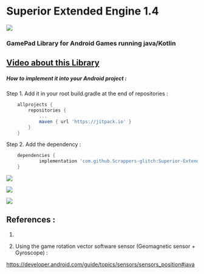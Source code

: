  # Superior Extended Engine 1.4

![](https://github.com/Scrappers-glitch/Superior-Extended-Engine/blob/master/SuperiorPlugin/src/main/java/com/scrappers/superiorExtendedEngine/attachments/LogoMod1.png)

### GamePad Library for Android Games running java/Kotlin ###


## [Video about this Library ](https://www.youtube.com/watch?v=Gp2JJ-PCI8c) ##

##### How to implement it into your Android project :

Step 1. Add it in your root build.gradle at the end of repositories :
```gradle
	allprojects {
		repositories {
			...
			maven { url 'https://jitpack.io' }
		}
	}
  ```

Step 2. Add the dependency :
```gradle
	dependencies {
	        implementation 'com.github.Scrappers-glitch:Superior-Extended-Engine:1.x.x'
	}
```

![](https://github.com/Scrappers-glitch/Superior-Extended-Engine/blob/master/SuperiorPlugin/src/main/java/com/scrappers/superiorExtendedEngine/attachments/imageSEEDemo1.png)

![](https://github.com/Scrappers-glitch/Superior-Extended-Engine/blob/master/SuperiorPlugin/src/main/java/com/scrappers/superiorExtendedEngine/attachments/imageSEEDemo2.png)

![](https://github.com/Scrappers-glitch/Superior-Extended-Engine/blob/master/SuperiorPlugin/src/main/java/com/scrappers/superiorExtendedEngine/attachments/imageSEEDemo3.png)

## References : 

1) 

2) Using the game rotation vector software sensor (Geomagnetic sensor + Gyroscope) : 

https://developer.android.com/guide/topics/sensors/sensors_position#java
